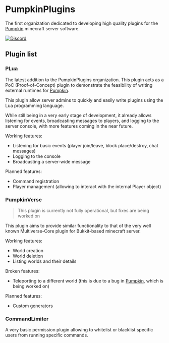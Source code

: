 # PumpkinPlugins
The first organization dedicated to developing high quality plugins for the [Pumpkin](https://github.com?pumpkin-MC/Pumpkin) minecraft server software.

[![Discord](https://img.shields.io/discord/1380863905932251228)](https://discord.gg/JMwGrM6c)

## Plugin list
### PLua
The latest addition to the PumpkinPlugins organization. This plugin acts as a PoC (Proof-of-Concept) plugin to demonstrate the feasibility of writing external runtimes for [Pumpkin](https://github.com?pumpkin-MC/Pumpkin).

This plugin allow server admins to quickly and easily write plugins using the Lua programming language.

While still being in a very early stage of development, it already allows listening for events, broadcasting messages to players, and logging to the server console, with more features coming in the near future.

Working features:
- Listening for basic events (player join/leave, block place/destroy, chat messages)
- Logging to the console
- Broadcasting a server-wide message

Planned features:
- Command registration
- Player management (allowing to interact with the internal Player object)

### PumpkinVerse
> This plugin is currently not fully operational, but fixes are being worked on

This plugin aims to provide similar functionality to that of the very well known Multiverse-Core plugin for Bukkit-based minecraft server.

Working features:
- World creation
- World deletion
- Listing worlds and their details

Broken features:
- Teleporting to a different world (this is due to a bug in [Pumpkin](https://github.com?pumpkin-MC/Pumpkin), which is being worked on)

Planned features:
- Custom generators

### CommandLimiter
A very basic permission plugin allowing to whitelist or blacklist specific users from running specific commands.
